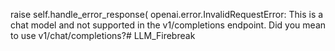  raise self.handle_error_response(
openai.error.InvalidRequestError: This is a chat model and not supported in the v1/completions endpoint. Did you mean to use v1/chat/completions?# LLM_Firebreak
